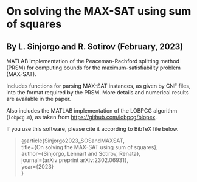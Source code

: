 # On solving the MAX-SAT using sum of squares
## By L. Sinjorgo and R. Sotirov (February, 2023)

MATLAB implementation of the Peaceman-Rachford splitting method (PRSM) for computing bounds for the maximum-satisfiability problem (MAX-SAT).

Includes functions for parsing MAX-SAT instances, as given by CNF files, into the format required by the PRSM. More details and numerical results are available in the paper.

Also includes the MATLAB implementation of the LOBPCG algorithm (``lobpcg.m``), as taken from <https://github.com/lobpcg/blopex>.


If you use this software, please cite it according to BibTeX file below.
>@article{Sinjorgo2023_SOSandMAXSAT,  
>  title={On solving the MAX-SAT using sum of squares},  
>  author={Sinjorgo, Lennart and Sotirov, Renata},  
>  journal={arXiv preprint arXiv:2302.06931},  
>  year={2023}  
>}
